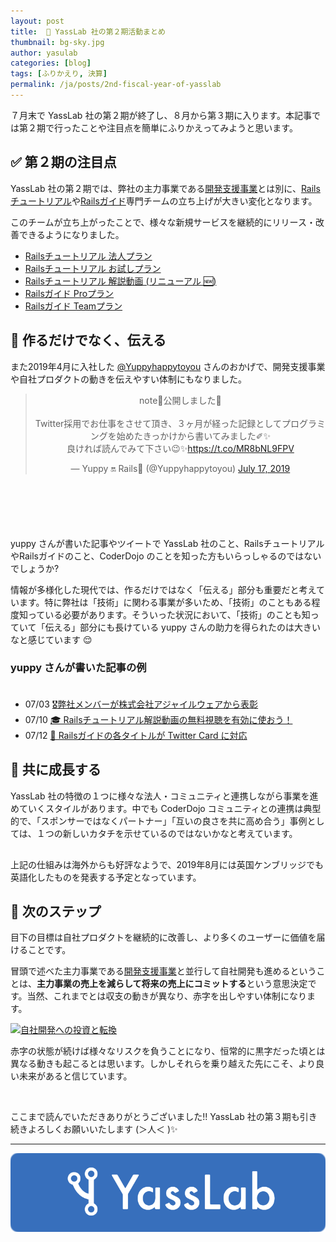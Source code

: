 ```yaml
---
layout: post
title:  🏢 YassLab 社の第２期活動まとめ
thumbnail: bg-sky.jpg
author: yasulab
categories: [blog]
tags: [ふりかえり, 決算]
permalink: /ja/posts/2nd-fiscal-year-of-yasslab
---
```


７月末で YassLab 社の第２期が終了し、８月から第３期に入ります。本記事では第２期で行ったことや注目点を簡単にふりかえってみようと思います。

## ✅ 第２期の注目点

YassLab 社の第２期では、弊社の主力事業である[開発支援事業](https://yasslab.jp/ja/agile)とは別に、[Railsチュートリアル](https://railstutorial.jp/)や[Railsガイド](https://railsguides.jp/)専門チームの立ち上げが大きい変化となります。

このチームが立ち上がったことで、様々な新規サービスを継続的にリリース・改善できるようになりました。

- [Railsチュートリアル 法人プラン](https://railstutorial.jp/business)
- [Railsチュートリアル お試しプラン](https://railstutorial.jp/trial)
- [Railsチュートリアル 解説動画 (リニューアル 🆕)](https://railstutorial.jp/screencast)
- [Railsガイド Proプラン](https://railsguides.jp/pro)
- [Railsガイド Teamプラン](https://railsguides.jp/team)

## 📜 作るだけでなく、伝える

また2019年4月に入社した [@Yuppyhappytoyou](https://twitter.com/Yuppyhappytoyou) さんのおかげで、開発支援事業や自社プロダクトの動きを伝えやすい体制にもなりました。

<div class="center" style="margin-bottom: 100px;" align="center">
  <blockquote class="twitter-tweet"><p lang="ja" dir="ltr">note📒公開しました🎉<br><br>Twitter採用でお仕事をさせて頂き、３ヶ月が経った記録としてプログラミングを始めたきっかけから書いてみました✐✨<br>良ければ読んでみて下さい😉✨<a href="https://t.co/MR8bNL9FPV">https://t.co/MR8bNL9FPV</a></p>&mdash; Yuppy 🔛 Rails💎 (@Yuppyhappytoyou) <a href="https://twitter.com/Yuppyhappytoyou/status/1151414654620487680?ref_src=twsrc%5Etfw">July 17, 2019</a></blockquote>
</div>

yuppy さんが書いた記事やツイートで YassLab 社のこと、RailsチュートリアルやRailsガイドのこと、CoderDojo のことを知った方もいらっしゃるのではないでしょうか?

情報が多様化した現代では、作るだけではなく「伝える」部分も重要だと考えています。特に弊社は「技術」に関わる事業が多いため、「技術」のこともある程度知っている必要があります。そういった状況において、「技術」のことも知っていて「伝える」部分にも長けている yuppy さんの助力を得られたのは大きいなと感じています 😌

### yuppy さんが書いた記事の例<br><br>

- 07/03 [🎖弊社メンバーが株式会社アジャイルウェアから表彰](https://yasslab.jp/ja/posts/hanachin-given-award-from-agileware)
- 07/10 [🎓 Railsチュートリアル解説動画の無料視聴を有効に使おう！](https://yasslab.jp/ja/posts/highlight-of-railstutorial-screencast)
- 07/12 [📱 Railsガイドの各タイトルが Twitter Card に対応](https://yasslab.jp/ja/posts/railsduides-twitter-card)


## 🤝 共に成長する

YassLab 社の特徴の１つに様々な法人・コミュニティと連携しながら事業を進めていくスタイルがあります。中でも CoderDojo コミュニティとの連携は典型的で、「スポンサーではなくパートナー」「互いの良さを共に高め合う」事例としては、１つの新しいカタチを示せているのではないかなと考えています。

<div style="margin-bottom: 30px;">
  <script async class="speakerdeck-embed" data-id="d92b96281af3431ab19b5cd0c3f05b9c" data-ratio="1.33333333333333" src="//speakerdeck.com/assets/embed.js"></script>
</div>

上記の仕組みは海外からも好評なようで、2019年8月には英国ケンブリッジでも英語化したものを発表する予定となっています。

## 🏃 次のステップ

目下の目標は自社プロダクトを継続的に改善し、より多くのユーザーに価値を届けることです。

冒頭で述べた主力事業である[開発支援事業](https://yasslab.jp/ja/agile)と並行して自社開発も進めるということは、**主力事業の売上を減らして将来の売上にコミットする**という意思決定です。当然、これまでとは収支の動きが異なり、赤字を出しやすい体制になります。

[![自社開発への投資と転換](https://i.gyazo.com/97f14f562338db9a9849a34fcec7dfcc.png)](https://speakerdeck.com/yasslab/case-studies-of-less-code-payments?slide=17)

赤字の状態が続けば様々なリスクを負うことになり、恒常的に黒字だった頃とは異なる動きも起こるとは思います。しかしそれらを乗り越えた先にこそ、より良い未来があると信じています。

<br>

ここまで読んでいただきありがとうございました!! YassLab 社の第３期も引き続きよろしくお願いいたします (＞人＜ )✨

-----

[![YassLab Inc.](/img/logos/800x200.png)](/)



